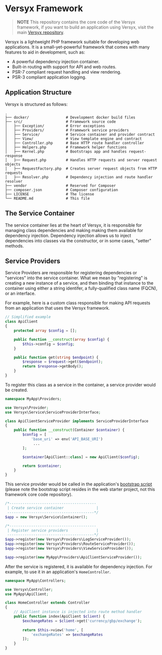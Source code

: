 # Versyx Framework

> **NOTE** This repository contains the core code of the Versyx framework, if you want to build an application using Versyx, visit the main [Versyx repository](#).

Versyx is a lightweight PHP framework suitable for developing web applications. It is a small-yet-powerful framework that comes with many features to aid in development, such as:

- A powerful dependency injection container.
- Built-in routing with support for API and web routes.
- PSR-7 compliant request handling and view rendering.
- PSR-3 compliant application logging.

## Application Structure

Versyx is structured as follows:

```
.
├── docker/                 # Development docker build files
├── src/                    # Framework source code
│   ├── Exception/          # Error exceptions
│   ├── Providers/          # Framework service providers
│   ├── Service/            # Service container and provider contract
│   ├── View/               # View template engine and contract
│   ├── Controller.php      # Base HTTP route handler controller
│   ├── Helpers.php         # Framework helper functions
│   ├── Kernel.php          # Bootstraps app and handles request-response
│   ├── Request.php         # Handles HTTP requests and server request objects
│   ├── RequestFactory.php  # Creates server request objects from HTTP requests
│   ├── Resolver.php        # Dependency injection and route handler resolver
├── vendor                  # Reserved for Composer
├── composer.json           # Composer configuration
├── LICENSE                 # The license
└── README.md               # This file
```

## The Service Container

The service container lies at the heart of Versyx, it is responsible for managing class dependencies and making making them available for dependency injection. Dependency injection allows us to inject dependencies into classes via the constructor, or in some cases, "setter" methods.

## Service Providers

Service Providers are responsible for registering dependencies or "services" into the service container. What we mean by "registering" is creating a new instance of a service, and then binding that instance to the container using either a string identifer, a fully-qualified class name (FQCN), or an interface.

For example, here is a custom class responsible for making API requests from an application that uses the Versyx framework.

```php
// Simplified example
class ApiClient 
{
    protected array $config = [];

    public function __construct(array $config) {
        $this->config = $config;
    }

    public function get(string $endpoint) {
        $response = $request->get($endpoint);
        return $response->getBody();
    }
}
```

To register this class as a service in the container, a service provider would be created.

```php
namespace MyApp\Providers;

use Versyx\Provider;
use Versyx\Service\ServiceProviderInterface;

class ApiClientServiceProvider implements ServiceProviderInterface
{
    public function __construct(Container $container) {
        $config = [
            'base_uri' => env('API_BASE_URI')
             ...
        ];

        $container[ApiClient::class] = new ApiClient($config);

        return $container;
    }
}
```

This service provider would be called in the application's [bootstrap script](https://github.com/versyxdigital/versyx/blob/main/bootstrap.php) (please note the bootstrap script resides in the web starter project, not this framework core code repository).

```php
/*----------------------------------------
 | Create service container               |
 ----------------------------------------*/
$app = new Versyx\Service\Container();

/*----------------------------------------
 | Register service providers             |
 ----------------------------------------*/
$app->register(new Versyx\Providers\LogServiceProvider());
$app->register(new Versyx\Providers\RouteServiceProvider());
$app->register(new Versyx\Providers\ViewServiceProvider());

$app->register(new MyApp\Providers\ApiClientServiceProvider());
```

After the service is registered, it is available for dependency injection. For example, to use it in an application's `HomeController`.

```php
namespace MyApp\Controllers;

use Versyx\Controller;
use MyApp\ApiClient;

class HomeController extends Controller
{
    // ApiClient instance is injected into route method handler
    public function index(ApiClient $client) {
        $exchangeRates = $client->get('currency/gbp/exchange');
        
        return $this->view('home', [
            'exchangeRates' => $exchangeRates
        ]);
    }
}
```
